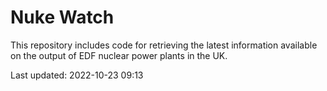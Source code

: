 # Nuke Watch

This repository includes code for retrieving the latest information available on the output of EDF nuclear power plants in the UK.

Last updated: 2022-10-23 09:13